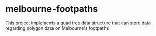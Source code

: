 # melbourne-footpaths
This project implements a quad tree data structure that can store data regarding polygon data on Melbourne's footpaths

